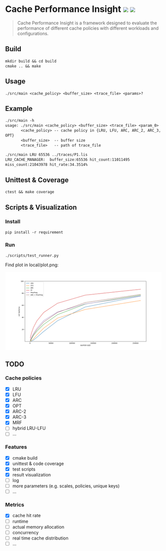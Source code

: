 # Cache Performance Insight ![](https://img.shields.io/badge/build-passing-brightgreen) ![](https://img.shields.io/badge/coverage-96%25-brightgreen)

> Cache Performance Insight is a framework designed to evaluate the performance of different cache policies with 
> different workloads and configurations.

## Build
```
mkdir build && cd build
cmake .. && make
```

## Usage
```
./src/main <cache_policy> <buffer_size> <trace_file> <params>?
```

## Example
```
./src/main -h
usage: ./src/main <cache_policy> <buffer_size> <trace_file> <param_0>
       <cache_policy> -- cache policy in {LRU, LFU, ARC, ARC_2, ARC_3, OPT}
       <buffer_size>  -- buffer size
       <trace_file>   -- path of trace_file
```
```
./src/main LRU 65536 ../traces/P1.lis
LRU_CACHE_MANAGER:  buffer_size:65536 hit_count:11011495 miss_count:21043978 hit_rate:34.3514%
```

## Unittest & Coverage
```
ctest && make coverage
```

## Scripts & Visualization
### Install
```
pip install -r requirement
```

### Run
```
./scripts/test_runner.py
```
Find plot in local/plot.png:

![](docs/pics/example_visualization.png)

## TODO

### Cache policies
- [x] LRU
- [x] LFU
- [x] ARC
- [x] OPT
- [x] ARC-2
- [x] ARC-3
- [x] MRF
- [ ] hybrid LRU-LFU
- [ ] ...

### Features
- [x] cmake build
- [x] unittest & code coverage
- [x] test scripts
- [x] result visualization
- [ ] log
- [ ] more parameters (e.g. scales, policies, unique keys)
- [ ] ...

### Metrics
- [x] cache hit rate
- [ ] runtime
- [ ] actual memory allocation
- [ ] concurrency
- [ ] real time cache distribution
- [ ] ...
